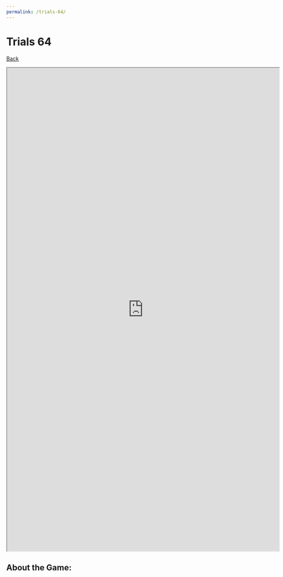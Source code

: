 ```yaml
---
permalink: /trials-64/
---
```

# Trials 64
[Back](https://banrescoding.github.io/Portfolio/)

<iframe src="https://github.com/BanresCoding/Portfolio/tree/gh-pages/Games/Trials64/index.html" name="Trials 64" style="height:1280px;width:720px;" title="Iframe Example"></iframe>
 
## About the Game:

